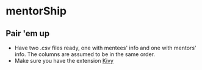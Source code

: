 # mentorShip
## Pair 'em up

- Have two .csv files ready, one with mentees' info and one with mentors' info. The columns are assumed to be in the same order.
- Make sure you have the extension [Kivy](https://marketplace.visualstudio.com/items?itemName=BattleBas.kivy-vscode)
